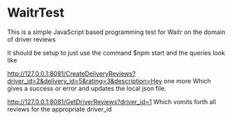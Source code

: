 # WaitrTest
This is a simple JavaScript based programming test for Waitr on the domain of driver reviews

It should be setup to just use the command $npm start and the queries look like

http://127.0.0.1:8081/CreateDeliveryReviews?driver_id=2&delivery_id=5&rating=3&description=Hey one more
Which gives a success or error and updates the local json file.

http://127.0.0.1:8081/GetDriverReviews?driver_id=1
Which vomits forth all reviews for the appropriate driver_id

